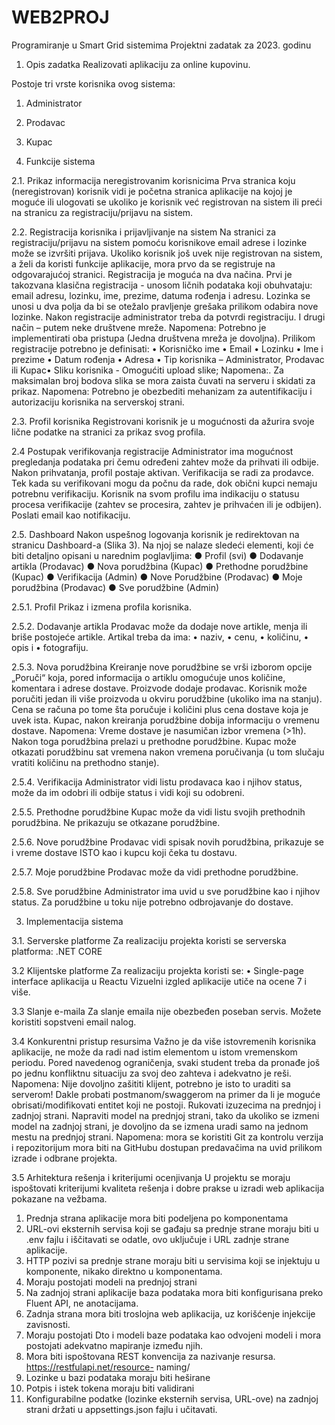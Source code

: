 # WEB2PROJ
Programiranje u Smart Grid sistemima
Projektni zadatak za 2023. godinu

1. Opis zadatka
Realizovati aplikaciju za online kupovinu.

Postoje tri vrste korisnika ovog sistema:
1. Administrator
2. Prodavac
3. Kupac

2. Funkcije sistema

2.1. Prikaz informacija neregistrovanim korisnicima
Prva stranica koju (neregistrovan) korisnik vidi je početna stranica aplikacije na kojoj je moguće ili
ulogovati se ukoliko je korisnik već registrovan na sistem ili preći na stranicu za registraciju/prijavu na
sistem.

2.2. Registracija korisnika i prijavljivanje na sistem
Na stranici za registraciju/prijavu na sistem pomoću korisnikove email adrese i lozinke može se izvršiti
prijava.
Ukoliko korisnik još uvek nije registrovan na sistem, a želi da koristi funkcije aplikacije, mora prvo da se
registruje na odgovarajućoj stranici. Registracija je moguća na dva načina. Prvi je takozvana klasična
registracija - unosom ličnih podataka koji obuhvataju: email adresu, lozinku, ime, prezime, datuma
rođenja i adresu. Lozinka se unosi u dva polja da bi se otežalo pravljenje grešaka prilikom odabira nove
lozinke. Nakon registracije administrator treba da potvrdi registraciju. I drugi način – putem neke
društvene mreže.
Napomena: Potrebno je implementirati oba pristupa (Jedna društvena mreža je dovoljna).
Prilikom registracije potrebno je definisati:
• Korisničko ime
• Email
• Lozinku
• Ime i prezime
• Datum rođenja
• Adresa
• Tip korisnika – Administrator, Prodavac ili Kupac• Sliku korisnika - Omogućiti upload slike;
Napomena:. Za maksimalan broj bodova slika se mora zaista čuvati na serveru i skidati za prikaz.
Napomena: Potrebno je obezbediti mehanizam za autentifikaciju i autorizaciju korisnika na serverskoj
strani.

2.3. Profil korisnika
Registrovani korisnik je u mogućnosti da ažurira svoje lične podatke na stranici za prikaz svog profila.

2.4 Postupak verifikovanja registracije
Administrator ima mogućnost pregledanja podataka pri čemu određeni zahtev može da prihvati ili odbije.
Nakon prihvatanja, profil postaje aktivan. Verifikacija se radi za prodavce. Tek kada su verifikovani mogu da
počnu da rade, dok obični kupci nemaju potrebnu verifikaciju.
Korisnik na svom profilu ima indikaciju o statusu procesa verifikacije (zahtev se procesira, zahtev je
prihvaćen ili je odbijen). Poslati email kao notifikaciju.

2.5. Dashboard
Nakon uspešnog logovanja korisnik je redirektovan na stranicu Dashboard-a (Slika 3). Na njoj se nalaze
sledeći elementi, koji će biti detaljno opisani u narednim poglavljima:
● Profil (svi)
● Dodavanje artikla (Prodavac)
● Nova porudžbina (Kupac)
● Prethodne porudžbine (Kupac)
● Verifikacija (Admin)
● Nove Porudžbine (Prodavac)
● Moje porudžbina (Prodavac)
● Sve porudžbine (Admin)

2.5.1. Profil
Prikaz i izmena profila korisnika.

2.5.2. Dodavanje artikla
Prodavac može da dodaje nove artikle, menja ili briše postojeće artikle. Artikal treba da ima:
• naziv,
• cenu,
• količinu,
• opis i
• fotografiju.

2.5.3. Nova porudžbina
Kreiranje nove porudžbine se vrši izborom opcije „Poruči“ koja, pored informacija o artiklu omogućuje
unos količine, komentara i adrese dostave. Proizvode dodaje prodavac. Korisnik može poručiti jedan ili
više proizvoda u okviru porudžbine (ukoliko ima na stanju). Cena se računa po tome šta poručuje i količini
plus cena dostave koja je uvek ista. Kupac, nakon kreiranja porudžbine dobija informaciju o vremenu
dostave.
Napomena: Vreme dostave je nasumičan izbor vremena (>1h). Nakon toga porudžbina prelazi u
prethodne porudžbine. Kupac može otkazati porudžbinu sat vremena nakon vremena poručivanja (u tom
slučaju vratiti količinu na prethodno stanje).

2.5.4. Verifikacija
Administrator vidi listu prodavaca kao i njihov status, može da im odobri ili odbije status i vidi koji su
odobreni.

2.5.5. Prethodne porudžbine
Kupac može da vidi listu svojih prethodnih porudžbina. Ne prikazuju se otkazane porudžbine.

2.5.6. Nove porudžbine
Prodavac vidi spisak novih porudžbina, prikazuje se i vreme dostave ISTO kao i kupcu koji čeka tu dostavu.

2.5.7. Moje porudžbine
Prodavac može da vidi prethodne porudžbine.

2.5.8. Sve porudžbine
Administrator ima uvid u sve porudžbine kao i njihov status. Za porudžbine u toku nije potrebno
odbrojavanje do dostave.

3. Implementacija sistema

3.1. Serverske platforme
Za realizaciju projekta koristi se serverska platforma:
.NET CORE

3.2 Klijentske platforme
Za realizaciju projekta koristi se:
• Single-page interface aplikacija u Reactu
Vizuelni izgled aplikacije utiče na ocene 7 i više.

3.3 Slanje e-maila
Za slanje emaila nije obezbeđen poseban servis. Možete koristiti sopstveni email nalog.

3.4 Konkurentni pristup resursima
Važno je da više istovremenih korisnika aplikacije, ne može da radi nad istim elementom u istom
vremenskom periodu. Pored navedenog ograničenja, svaki student treba da pronađe još po jednu
konfliktnu situaciju za svoj deo zahteva i adekvatno je reši.
Napomena: Nije dovoljno zašititi klijent, potrebno je isto to uraditi sa serverom! Dakle probati
postmanom/swaggerom na primer da li je moguće obrisati/modifikovati entitet koji ne postoji.
Rukovati izuzecima na prednjoj i zadnjoj strani. Napraviti model na prednjoj strani, tako da ukoliko se
izmeni model na zadnjoj strani, je dovoljno da se izmena uradi samo na jednom mestu na prednjoj
strani.
Napomena: mora se koristiti Git za kontrolu verzija i repozitorijum mora biti na GitHubu dostupan
predavačima na uvid prilikom izrade i odbrane projekta.

3.5 Arhitektura rešenja i kriterijumi ocenjivanja
U projektu se moraju ispoštovati kriterijumi kvaliteta rešenja i dobre prakse u izradi web aplikacija
pokazane na vežbama.
1. Prednja strana aplikacije mora biti podeljena po komponentama
2. URL-ovi eksternih servisa koji se gađaju sa prednje strane moraju biti u .env fajlu i iščitavati
se odatle, ovo uključuje i URL zadnje strane aplikacije.
3. HTTP pozivi sa prednje strane moraju biti u servisima koji se injektuju u komponente,
nikako direktno u komponentama.
4. Moraju postojati modeli na prednjoj strani
5. Na zadnjoj strani aplikacije baza podataka mora biti konfigurisana preko Fluent API,
ne anotacijama.
6. Zadnja strana mora biti troslojna web aplikacija, uz korišćenje injekcije zavisnosti.
7. Moraju postojati Dto i modeli baze podataka kao odvojeni modeli i mora postojati adekvatno
mapiranje između njih.
8. Mora biti ispoštovana REST konvencija za nazivanje resursa.
https://restfulapi.net/resource- naming/
9. Lozinke u bazi podataka moraju biti heširane
10. Potpis i istek tokena moraju biti validirani
11. Konfigurabilne podatke (lozinke eksternih servisa, URL-ove) na zadnjoj strani
držati u appsettings.json fajlu i učitavati.
